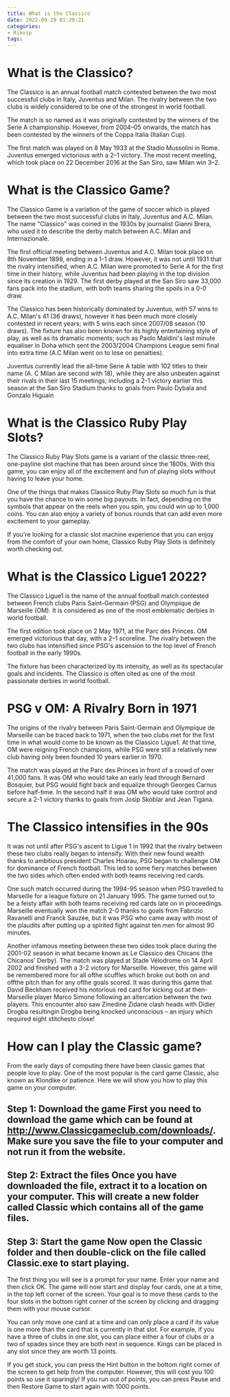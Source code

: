 ```yaml
---
title: What is the Classico
date: 2022-09-29 01:29:21
categories:
- Rikvip
tags:
---
```



#  What is the Classico?
The Classico is an annual football match contested between the two most successful clubs in Italy, Juventus and Milan. The rivalry between the two clubs is widely considered to be one of the strongest in world football.

The match is so named as it was originally contested by the winners of the Serie A championship. However, from 2004–05 onwards, the match has been contested by the winners of the Coppa Italia (Italian Cup).

The first match was played on 8 May 1933 at the Stadio Mussolini in Rome. Juventus emerged victorious with a 2–1 victory. The most recent meeting, which took place on 22 December 2016 at the San Siro, saw Milan win 3–2.

#  What is the Classico Game?

The Classico Game is a variation of the game of soccer which is played between the two most successful clubs in Italy, Juventus and A.C. Milan. The name "Classico" was coined in the 1930s by journalist Gianni Brera, who used it to describe the derby match between A.C. Milan and Internazionale.

The first official meeting between Juventus and A.C. Milan took place on 8th November 1898, ending in a 1-1 draw. However, it was not until 1931 that the rivalry intensified, when A.C. Milan were promoted to Serie A for the first time in their history, while Juventus had been playing in the top division since its creation in 1929. The first derby played at the San Siro saw 33,000 fans pack into the stadium, with both teams sharing the spoils in a 0-0 draw.

The Classico has been historically dominated by Juventus, with 57 wins to A.C. Milan's 41 (36 draws), however it has been much more closely contested in recent years; with 5 wins each since 2007/08 season (10 draws). The fixture has also been known for its highly entertaining style of play, as well as its dramatic moments; such as Paolo Maldini's last minute equaliser in Doha which sent the 2003/2004 Champions League semi final into extra time (A.C Milan went on to lose on penalties). 

Juventus currently lead the all-time Serie A table with 102 titles to their name (A. C Milan are second with 18), while they are also unbeaten against their rivals in their last 15 meetings; including a 2-1 victory earlier this season at the San Siro Stadium thanks to goals from Paulo Dybala and Gonzalo Higuain

#  What is the Classico Ruby Play Slots?

The Classico Ruby Play Slots game is a variant of the classic three-reel, one-payline slot machine that has been around since the 1800s. With this game, you can enjoy all of the excitement and fun of playing slots without having to leave your home.

One of the things that makes Classico Ruby Play Slots so much fun is that you have the chance to win some big payouts. In fact, depending on the symbols that appear on the reels when you spin, you could win up to 1,000 coins. You can also enjoy a variety of bonus rounds that can add even more excitement to your gameplay.

If you're looking for a classic slot machine experience that you can enjoy from the comfort of your own home, Classico Ruby Play Slots is definitely worth checking out.

#  What is the Classico Ligue1 2022?

The Classico Ligue1 is the name of the annual football match contested between French clubs Paris Saint-Germain (PSG) and Olympique de Marseille (OM). It is considered as one of the most emblematic derbies in world football.

The first edition took place on 2 May 1971, at the Parc des Princes. OM emerged victorious that day, with a 2–1 scoreline. The rivalry between the two clubs has intensified since PSG's ascension to the top level of French football in the early 1990s.

The fixture has been characterized by its intensity, as well as its spectacular goals and incidents. The Classico is often cited as one of the most passionate derbies in world football. 

# PSG v OM: A Rivalry Born in 1971

The origins of the rivalry between Paris Saint-Germain and Olympique de Marseille can be traced back to 1971, when the two clubs met for the first time in what would come to be known as the Classico Ligue1. At that time, OM were reigning French champions, while PSG were still a relatively new club having only been founded 10 years earlier in 1970. 

The match was played at the Parc des Princes in front of a crowd of over 41,000 fans. It was OM who would take an early lead through Bernard Bosquier, but PSG would fight back and equalize through Georges Carnus before half-time. In the second half it was OM who would take control and secure a 2-1 victory thanks to goals from Josip Skoblar and Jean Tigana. 

 # The Classico intensifies in the 90s

It was not until after PSG's ascent to Ligue 1 in 1992 that the rivalry between these two clubs really began to intensify. With their new found wealth thanks to ambitious president Charles Hoarau, PSG began to challenge OM for dominance of French football.  This led to some fiery matches between the two sides which often ended with both teams receiving red cards. 

One such match occurred during the 1994-95 season when PSG travelled to Marseille for a league fixture on 21 January 1995. The game turned out to be a feisty affair with both teams receiving red cards late on in proceedings. Marseille eventually won the match 2-0 thanks to goals from Fabrizio Ravanelli and Franck Sauzée, but it was PSG who came away with most of the plaudits after putting up a spirited fight against ten men for almost 90 minutes. 

Another infamous meeting between these two sides took place during the 2001-02 season in what became known as Le Classico des Chicans (the Chicanos’ Derby). The match was played at Stade Vélodrome on 14 April 2002 and finished with a 3-2 victory for Marseille. However, this game will be remembered more for all ofthe scuffles which broke out both on and offthe pitch than for any ofthe goals scored. 
It was during this game that David Beckham received his notorious red card for kicking out at then-Marseille player Marco Simone following an altercation between the two players. This encounter also saw Zinedine Zidane clash heads with Didier Drogba resultingin Drogba being knocked unconscious – an injury which required eight stitchesto close!

#  How can I play the Classic game?

From the early days of computing there have been classic games that people love to play. One of the most popular is the card game Classic, also known as Klondike or patience. Here we will show you how to play this game on your computer.

## Step 1: Download the game First you need to download the game which can be found at http://www.Classicgameclub.com/downloads/. Make sure you save the file to your computer and not run it from the website.

## Step 2: Extract the files Once you have downloaded the file, extract it to a location on your computer. This will create a new folder called Classic which contains all of the game files.

## Step 3: Start the game Now open the Classic folder and then double-click on the file called Classic.exe to start playing.

The first thing you will see is a prompt for your name. Enter your name and then click OK. The game will now start and display four cards, one at a time, in the top left corner of the screen. Your goal is to move these cards to the four slots in the bottom right corner of the screen by clicking and dragging them with your mouse cursor.

You can only move one card at a time and can only place a card if its value is one more than the card that is currently in that slot. For example, if you have a three of clubs in one slot, you can place either a four of clubs or a two of spades since they are both next in sequence. Kings can be placed in any slot since they are worth 13 points.

If you get stuck, you can press the Hint button in the bottom right corner of the screen to get help from the computer. However, this will cost you 100 points so use it sparingly! If you run out of points, you can press Pause and then Restore Game to start again with 1000 points.